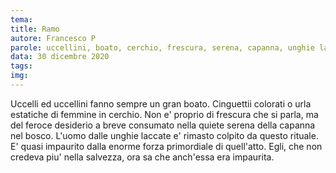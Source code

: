```yaml
---
tema:
title: Ramo
autore: Francesco P
parole: uccellini, boato, cerchio, frescura, serena, capanna, unghie laccate, colpito, salvezza
data: 30 dicembre 2020
tags: 
img: 
---
```

Uccelli ed uccellini fanno sempre un gran boato.
Cinguettii colorati o urla estatiche di femmine in cerchio.
Non e' proprio di frescura che si parla, ma del feroce desiderio a breve consumato
nella quiete serena della capanna nel bosco.
L'uomo dalle unghie laccate e' rimasto colpito da questo rituale.
E' quasi impaurito dalla enorme forza primordiale di quell'atto.
Egli, che non credeva piu' nella salvezza, ora sa che anch'essa era impaurita.